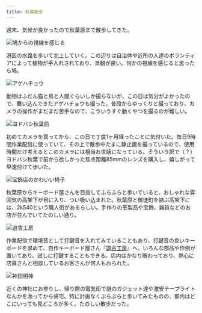 ```yaml
---
title: 秋葉散歩
---
```

週末、気候が良かったので秋葉原まで散歩してきた。

![](https://lh3.googleusercontent.com/Mu-xTTEUasJeWn6Wq3NyIOPsZULEjL1lXpS6bTpPI2O3v7x2dctQUBN_k1U0DmSiwFXBvS-1BXhWgaqf6lXOUXSCGsJhQR_lXsGn-7JqB2AvS7r7wtBRv2AzZRsq7by2IoWjELhAxdsPPpWc6hYRD-ykeavu1k19WJTHiNTtbgHbMPxm_aa7WYaTALnKlA "鳩からの視線を感じる")

港区の水路を歩いて北上していく。この辺りは自治体や近所の人達のボランティアによって植物が手入れされており、景観が良い。何かの視線を感じると思ったら鳩。

![](https://lh5.googleusercontent.com/LUa0tbT9vHB4n0H6IoFEAFhLQDkC6WRdZjTBHLnZIgqSJGjSBHfTeviMg4s1T6unEXULS6Sh-kABjbc7SwE01FyMik8zhypLClGVat_aKTh7VR835usib3zVH8P_NXcqGrS3G14A0lk_9HIazA23uqKjPdQkT4liCzKntQskR5rf4FNwlwiRYHb9IgVMBw "アゲハチョウ")

動物はふだん猫と鳥と人間ぐらいしか撮らないが、この日は気分がよかったので、舞い込んできたアゲハチョウも撮った。普段からゆっくりと撮っており、カメラの操作がまだまだ苦手なので、こういうすぐ動くやつを撮るのが難しい。

![](https://lh4.googleusercontent.com/OyXhlZL2eFM2Od10pXTYq0hh9wvYAyQU2k03vC7vcHtXytZaqyCBt0RvNzsoui454J4RN0DLo677duVdk9JyfYQeXbN1oQA0O7bQgr2wDpYpPlU23sWV32UbwvF4RX3bsI00yn8HkMBDfWwhJR--wTsP4rcpcAga8Fb2tCJGHmiV2EUXg5N2VUnyZG5AZQ "ヨドバシ秋葉前")

初めてカメラを買ってから、この日で丁度1ヶ月経ったことに気付いた。毎日9時間作業配信に使っていて、その上で散歩中たまに静止画を撮っているので、使用時間だけ考えるとこのカメラには相当お世話になっている。そういう訳で（？）ヨドバシ秋葉で前から欲しかった焦点距離85mmのレンズを購入し、嬉しがって早速付けて歩いた。

![](https://lh4.googleusercontent.com/dgASqNIT7hKXCo27f0gzoh3-jQ3q4pxWvD1dHD9WUdG-mJM9gSwcT6kN-xFpyNhExbTnP56xUr8Y4m_3L0lUqkJxcAAlok3Mr7p8ldLmwjCTSPx90YZvnUJUZ-ubNH5i5PUBA291gYY7edPdgvTHQTiIlIpl7jIgUdg4ZhDxbQzonsW597ty01c-Sjw1ug "宝飾店のかわいい椅子")

秋葉原からキーボード屋さんを目指してふらふらと歩いていると、おしゃれな雰囲気の高架下が目に入り、つい吸い込まれた。秋葉原と御徒町を結ぶ高架下には、2k540という職人街があるらしい。手作りの革製品や宝飾、雑貨などのお店が並んでいてたのしい通り。

![](https://lh5.googleusercontent.com/yk0IkakrENMyftxnJACpGfvA8iyZBgI4Njgfd1cel-A6kqDADG8xIJ_QEJVKDVMFMrQAc4w5_YQ02QdBRlNkWZ-1y8RjB-zsShYVvl7vLuY3xo2HtQyKaWYrN7Nk_xO-19rpveEU6_aP9EghWCTUoquwuav6YGn0d_FUlkCRRtnRS3ns0y456sQQ74laMg "遊舎工房")

作業配信で環境音として打鍵音を入れてみていることもあり、打鍵音の良いキーボードを求めて、自作キーボード屋さん『[遊舎工房](https://yushakobo.jp/)』へ。いろんな部品や作例が置いてあり、試しに打鍵することもできる。店内はかなり賑わっており、熱心に店員さんと相談しているお客さんが何人もおられた。

![](https://lh3.googleusercontent.com/Fn6KqKaM8BDYpNp0VrwJT2NeWOYfS4N2o6ebDyuR9HdUYA_k28RaaHJUvOvAb4gYOdyIzl9_VjDPcdaxBbS2wU5OzMMgajNwRU4TCdBB3SP-usINsCINHu9n2rLtDzBss8ow_oFltkVaMrIH3fV5M9Ak8oGIEfhcIXTZysytdcZ4IZwwczLnGoVK2jMo8g "神田明神")

近くの神社にお参りし、帰り際の電気街で謎のガジェット達や激安テープライトなんかを漁ってから帰宅。特に計画なくぶらぶらと歩いてみたものの、都内はどこにいっても見どころが多く、たのしい散歩だった。
